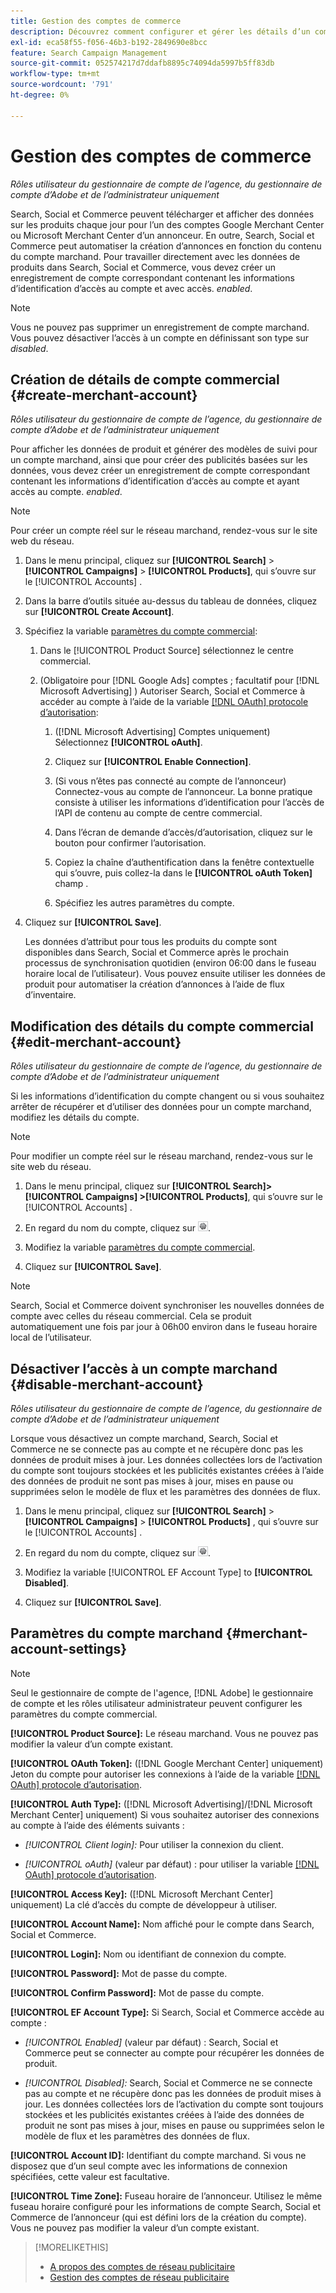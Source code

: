 ```yaml
---
title: Gestion des comptes de commerce
description: Découvrez comment configurer et gérer les détails d’un compte de centre commercial.
exl-id: eca58f55-f056-46b3-b192-2849690e8bcc
feature: Search Campaign Management
source-git-commit: 052574217d7ddafb8895c74094da5997b5ff83db
workflow-type: tm+mt
source-wordcount: '791'
ht-degree: 0%

---
```


# Gestion des comptes de commerce

*Rôles utilisateur du gestionnaire de compte de l’agence, du gestionnaire de compte d’Adobe et de l’administrateur uniquement*

Search, Social et Commerce peuvent télécharger et afficher des données sur les produits chaque jour pour l’un des comptes Google Merchant Center ou Microsoft Merchant Center d’un annonceur. En outre, Search, Social et Commerce peut automatiser la création d’annonces en fonction du contenu du compte marchand. Pour travailler directement avec les données de produits dans Search, Social et Commerce, vous devez créer un enregistrement de compte correspondant contenant les informations d’identification d’accès au compte et avec accès. *enabled*.

>[!NOTE]
>
>Vous ne pouvez pas supprimer un enregistrement de compte marchand. Vous pouvez désactiver l’accès à un compte en définissant son type sur *disabled*.

## Création de détails de compte commercial {#create-merchant-account}

*Rôles utilisateur du gestionnaire de compte de l’agence, du gestionnaire de compte d’Adobe et de l’administrateur uniquement*

Pour afficher les données de produit et générer des modèles de suivi pour un compte marchand, ainsi que pour créer des publicités basées sur les données, vous devez créer un enregistrement de compte correspondant contenant les informations d’identification d’accès au compte et ayant accès au compte. *enabled*.

>[!NOTE]
>
>Pour créer un compte réel sur le réseau marchand, rendez-vous sur le site web du réseau.

1. Dans le menu principal, cliquez sur **[!UICONTROL Search]** \> **[!UICONTROL Campaigns]** \> **[!UICONTROL Products]**, qui s’ouvre sur le [!UICONTROL Accounts] .

1. Dans la barre d’outils située au-dessus du tableau de données, cliquez sur **[!UICONTROL Create Account]**.

1. Spécifiez la variable [paramètres du compte commercial](#merchant-account-settings):

   1. Dans le [!UICONTROL Product Source] sélectionnez le centre commercial.

   1. (Obligatoire pour [!DNL Google Ads] comptes ; facultatif pour [!DNL Microsoft Advertising] ) Autoriser Search, Social et Commerce à accéder au compte à l’aide de la variable [[!DNL OAuth] protocole d’autorisation](https://oauth.net/2/):

      1. ([!DNL Microsoft Advertising] Comptes uniquement) Sélectionnez **[!UICONTROL oAuth]**.

      1. Cliquez sur **[!UICONTROL Enable Connection]**.

      1. (Si vous n’êtes pas connecté au compte de l’annonceur) Connectez-vous au compte de l’annonceur. La bonne pratique consiste à utiliser les informations d’identification pour l’accès de l’API de contenu au compte de centre commercial.

      1. Dans l’écran de demande d’accès/d’autorisation, cliquez sur le bouton pour confirmer l’autorisation.

      1. Copiez la chaîne d’authentification dans la fenêtre contextuelle qui s’ouvre, puis collez-la dans le **[!UICONTROL oAuth Token]** champ .

      1. Spécifiez les autres paramètres du compte.

1. Cliquez sur **[!UICONTROL Save]**.

   Les données d’attribut pour tous les produits du compte sont disponibles dans Search, Social et Commerce après le prochain processus de synchronisation quotidien (environ 06:00 dans le fuseau horaire local de l’utilisateur). Vous pouvez ensuite utiliser les données de produit pour automatiser la création d’annonces à l’aide de flux d’inventaire.

## Modification des détails du compte commercial {#edit-merchant-account}

*Rôles utilisateur du gestionnaire de compte de l’agence, du gestionnaire de compte d’Adobe et de l’administrateur uniquement*

Si les informations d’identification du compte changent ou si vous souhaitez arrêter de récupérer et d’utiliser des données pour un compte marchand, modifiez les détails du compte.

>[!NOTE]
>
>Pour modifier un compte réel sur le réseau marchand, rendez-vous sur le site web du réseau.

1. Dans le menu principal, cliquez sur **[!UICONTROL Search]\> [!UICONTROL Campaigns] \>[!UICONTROL Products]**, qui s’ouvre sur le [!UICONTROL Accounts] .

1. En regard du nom du compte, cliquez sur ![Afficher/modifier les paramètres](/help/search-social-commerce/assets/settings.png "Afficher/modifier les paramètres").

1. Modifiez la variable [paramètres du compte commercial](#merchant-account-settings).

1. Cliquez sur **[!UICONTROL Save]**.

>[!NOTE]
>
>Search, Social et Commerce doivent synchroniser les nouvelles données de compte avec celles du réseau commercial. Cela se produit automatiquement une fois par jour à 06h00 environ dans le fuseau horaire local de l’utilisateur.

## Désactiver l’accès à un compte marchand {#disable-merchant-account}

*Rôles utilisateur du gestionnaire de compte de l’agence, du gestionnaire de compte d’Adobe et de l’administrateur uniquement*

Lorsque vous désactivez un compte marchand, Search, Social et Commerce ne se connecte pas au compte et ne récupère donc pas les données de produit mises à jour. Les données collectées lors de l’activation du compte sont toujours stockées et les publicités existantes créées à l’aide des données de produit ne sont pas mises à jour, mises en pause ou supprimées selon le modèle de flux et les paramètres des données de flux.

1. Dans le menu principal, cliquez sur **[!UICONTROL Search]** \> **[!UICONTROL Campaigns]** \> **[!UICONTROL Products]** , qui s’ouvre sur le [!UICONTROL Accounts] .

1. En regard du nom du compte, cliquez sur ![Afficher/modifier les paramètres](/help/search-social-commerce/assets/settings.png "Afficher/modifier les paramètres").

1. Modifiez la variable [!UICONTROL EF Account Type] to **[!UICONTROL Disabled]**.

1. Cliquez sur **[!UICONTROL Save]**.

## Paramètres du compte marchand {#merchant-account-settings}

>[!NOTE]
>
>Seul le gestionnaire de compte de l&#39;agence, [!DNL Adobe] le gestionnaire de compte et les rôles utilisateur administrateur peuvent configurer les paramètres du compte commercial.

**[!UICONTROL Product Source]:** Le réseau marchand. Vous ne pouvez pas modifier la valeur d’un compte existant.

**[!UICONTROL OAuth Token]:** ([!DNL Google Merchant Center] uniquement) Jeton du compte pour autoriser les connexions à l’aide de la variable [[!DNL OAuth] protocole d’autorisation](https://oauth.net/2/).

**[!UICONTROL Auth Type]:** ([!DNL Microsoft Advertising]/[!DNL Microsoft Merchant Center] uniquement) Si vous souhaitez autoriser des connexions au compte à l’aide des éléments suivants :

* *[!UICONTROL Client login]:* Pour utiliser la connexion du client.

* *[!UICONTROL oAuth]* (valeur par défaut) : pour utiliser la variable [[!DNL OAuth] protocole d’autorisation](https://oauth.net/2/).

**[!UICONTROL Access Key]:** ([!DNL Microsoft Merchant Center] uniquement) La clé d’accès du compte de développeur à utiliser.

**[!UICONTROL Account Name]:** Nom affiché pour le compte dans Search, Social et Commerce.

**[!UICONTROL Login]:** Nom ou identifiant de connexion du compte.

**[!UICONTROL Password]:** Mot de passe du compte.

**[!UICONTROL Confirm Password]:** Mot de passe du compte.

**[!UICONTROL EF Account Type]:** Si Search, Social et Commerce accède au compte :

* *[!UICONTROL Enabled]* (valeur par défaut) : Search, Social et Commerce peut se connecter au compte pour récupérer les données de produit.

* *[!UICONTROL Disabled]:* Search, Social et Commerce ne se connecte pas au compte et ne récupère donc pas les données de produit mises à jour. Les données collectées lors de l’activation du compte sont toujours stockées et les publicités existantes créées à l’aide des données de produit ne sont pas mises à jour, mises en pause ou supprimées selon le modèle de flux et les paramètres des données de flux.

**[!UICONTROL Account ID]:** Identifiant du compte marchand. Si vous ne disposez que d’un seul compte avec les informations de connexion spécifiées, cette valeur est facultative.

**[!UICONTROL Time Zone]:** Fuseau horaire de l’annonceur. Utilisez le même fuseau horaire configuré pour les informations de compte Search, Social et Commerce de l’annonceur (qui est défini lors de la création du compte). Vous ne pouvez pas modifier la valeur d’un compte existant.

>[!MORELIKETHIS]
>
>* [A propos des comptes de réseau publicitaire](ad-network-account-about.md)
>* [Gestion des comptes de réseau publicitaire](ad-network-account-manage.md)
